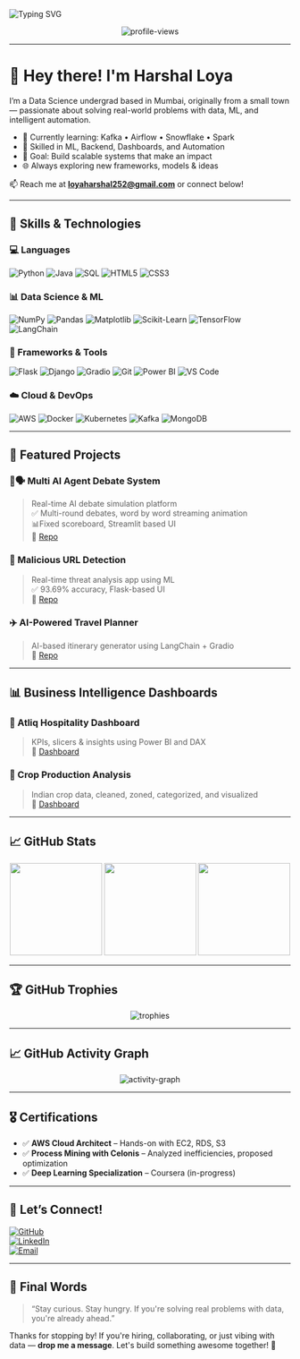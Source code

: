 <!-- Banner -->
<img src="https://readme-typing-svg.herokuapp.com?font=Fira+Code&size=24&pause=1000&color=F7931E&center=true&vCenter=true&width=1000&lines=Hi+there!+I'm+Harshal+Loya;Data+Science+Enthusiast+%7C+Backend+Developer+%7C+ML+Engineer;Welcome+to+my+GitHub+Profile+👋" alt="Typing SVG">

<p align="center">
  <img src="https://komarev.com/ghpvc/?username=HarshalLoya&label=Profile+Views&color=0e75b6&style=flat" alt="profile-views" />
</p>

---

# 👋 Hey there! I'm Harshal Loya

I’m a Data Science undergrad based in Mumbai, originally from a small town — passionate about solving real-world problems with data, ML, and intelligent automation.

- 🧠 Currently learning: Kafka • Airflow • Snowflake • Spark  
- 🚀 Skilled in ML, Backend, Dashboards, and Automation  
- 🎯 Goal: Build scalable systems that make an impact  
- 🌐 Always exploring new frameworks, models & ideas  

📫 Reach me at **loyaharshal252@gmail.com** or connect below!

---

## 🧠 Skills & Technologies

### 💻 Languages  
![Python](https://img.shields.io/badge/Python-3776AB?style=flat-square&logo=python&logoColor=white)
![Java](https://img.shields.io/badge/Java-007396?style=flat-square&logo=java&logoColor=white)
![SQL](https://img.shields.io/badge/MySQL-005C84?style=flat-square&logo=mysql&logoColor=white)
![HTML5](https://img.shields.io/badge/HTML5-E34F26?style=flat-square&logo=html5&logoColor=white)
![CSS3](https://img.shields.io/badge/CSS3-1572B6?style=flat-square&logo=css3&logoColor=white)

### 📊 Data Science & ML  
![NumPy](https://img.shields.io/badge/NumPy-013243?style=flat-square&logo=numpy&logoColor=white)
![Pandas](https://img.shields.io/badge/Pandas-150458?style=flat-square&logo=pandas&logoColor=white)
![Matplotlib](https://img.shields.io/badge/Matplotlib-11557C?style=flat-square&logo=matplotlib&logoColor=white)
![Scikit-Learn](https://img.shields.io/badge/Scikit--Learn-F7931E?style=flat-square&logo=scikit-learn&logoColor=white)
![TensorFlow](https://img.shields.io/badge/TensorFlow-FF6F00?style=flat-square&logo=tensorflow&logoColor=white)
![LangChain](https://img.shields.io/badge/LangChain-000000?style=flat-square)

### 🔧 Frameworks & Tools  
![Flask](https://img.shields.io/badge/Flask-000000?style=flat-square&logo=flask&logoColor=white)
![Django](https://img.shields.io/badge/Django-092E20?style=flat-square&logo=django&logoColor=white)
![Gradio](https://img.shields.io/badge/Gradio-3D3D3D?style=flat-square)
![Git](https://img.shields.io/badge/Git-F05032?style=flat-square&logo=git&logoColor=white)
![Power BI](https://img.shields.io/badge/Power_BI-F2C811?style=flat-square&logo=powerbi&logoColor=white)
![VS Code](https://img.shields.io/badge/VS_Code-007ACC?style=flat-square&logo=visual-studio-code&logoColor=white)

### ☁️ Cloud & DevOps  
![AWS](https://img.shields.io/badge/AWS-232F3E?style=flat-square&logo=amazon-aws&logoColor=white)
![Docker](https://img.shields.io/badge/Docker-2496ED?style=flat-square&logo=docker&logoColor=white)
![Kubernetes](https://img.shields.io/badge/Kubernetes-326CE5?style=flat-square&logo=kubernetes&logoColor=white)
![Kafka](https://img.shields.io/badge/Apache_Kafka-231F20?style=flat-square&logo=apache-kafka&logoColor=white)
![MongoDB](https://img.shields.io/badge/MongoDB-4EA94B?style=flat-square&logo=mongodb&logoColor=white)

---

## 📌 Featured Projects

### 🤖🗣 Multi AI Agent Debate System  
> Real-time AI debate simulation platform  
✅ Multi-round debates, word by word streaming animation  
📊Fixed scoreboard, Streamlit based UI  
📎 [Repo](https://github.com/HarshalLoya/Multi-AI-Agent-Debate-System)

### 🔐 Malicious URL Detection  
> Real-time threat analysis app using ML  
✅ 93.69% accuracy, Flask-based UI  
📎 [Repo](https://github.com/HarshalLoya/Malicious-URL-Detector)


### ✈️ AI-Powered Travel Planner  
> AI-based itinerary generator using LangChain + Gradio  
📎 [Repo](https://github.com/HarshalLoya/AI-Powered-Travel-Planner)

---

## 📊 Business Intelligence Dashboards

### 🏨 Atliq Hospitality Dashboard  
> KPIs, slicers & insights using Power BI and DAX  
📎 [Dashboard](https://github.com/HarshalLoya/Power_BI/tree/main/Atliq_Hospitlality_Analysis)

### 🌾 Crop Production Analysis  
> Indian crop data, cleaned, zoned, categorized, and visualized  
📎 [Dashboard](https://github.com/HarshalLoya/Power_BI/tree/main/Crop_Production_Analysis)

---

## 📈 GitHub Stats

<p align="center">
  <img src="https://github-readme-stats.vercel.app/api?username=HarshalLoya&show_icons=true&theme=radical" height="165" />
  <img src="https://github-readme-streak-stats.herokuapp.com/?user=HarshalLoya&theme=radical" height="165" />
  <img src="https://github-readme-stats.vercel.app/api/top-langs/?username=HarshalLoya&layout=compact&theme=radical" height="165" />
</p>

---

## 🏆 GitHub Trophies

<p align="center">
  <img src="https://github-profile-trophy.vercel.app/?username=HarshalLoya&theme=radical&margin-w=15" alt="trophies" />
</p>

---

## 📈 GitHub Activity Graph

<p align="center">
  <img src="https://github-readme-activity-graph.vercel.app/graph?username=HarshalLoya&theme=react-dark" alt="activity-graph" />
</p>

---

## 🎖️ Certifications

- ✅ **AWS Cloud Architect** – Hands-on with EC2, RDS, S3  
- ✅ **Process Mining with Celonis** – Analyzed inefficiencies, proposed optimization  
- ✅ **Deep Learning Specialization** – Coursera (in-progress)

---

## 🤝 Let’s Connect!

[![GitHub](https://img.shields.io/badge/GitHub-HarshalLoya-181717?style=for-the-badge&logo=github)](https://github.com/HarshalLoya)  
[![LinkedIn](https://img.shields.io/badge/LinkedIn-HarshalLoya-blue?style=for-the-badge&logo=linkedin)](https://linkedin.com/in/harshal-loya)  
[![Email](https://img.shields.io/badge/Email-Send_Mail-red?style=for-the-badge&logo=gmail)](mailto:loyaharshal252@gmail.com)

---

## 🌟 Final Words  

> “Stay curious. Stay hungry. If you're solving real problems with data, you're already ahead.”  

Thanks for stopping by! If you're hiring, collaborating, or just vibing with data — **drop me a message**. Let's build something awesome together! 🚀
